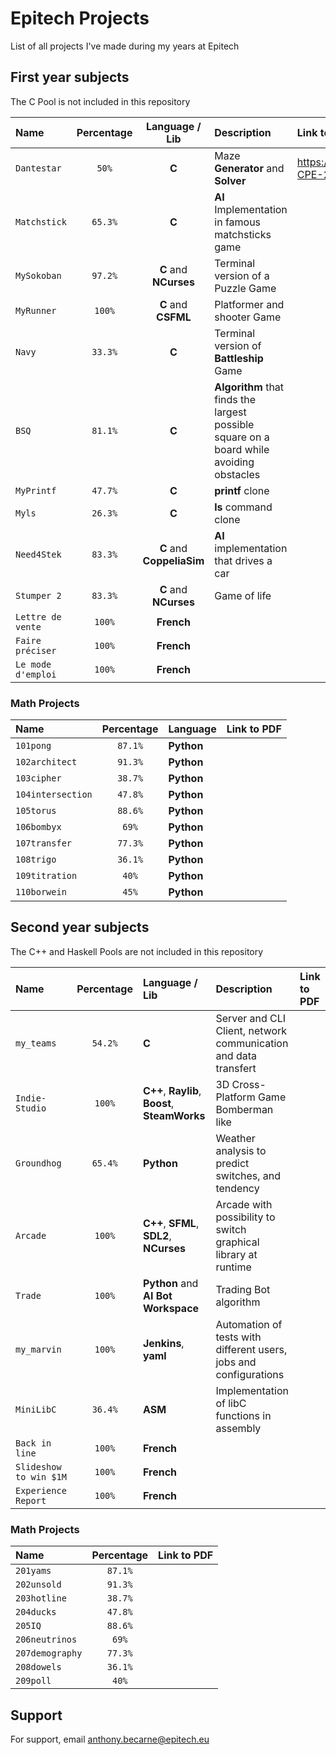 
# Epitech Projects

List of all projects I've made during my years at Epitech

## First year subjects

The C Pool is not included in this repository

| Name              | Percentage    | Language / Lib            |  Description                                                                              |Link to PDF
| :---------------  | :-----------: | :----------------------:  | :----------                                                                               | :---------
| `Dantestar`       | `50%`         | **C**                     | Maze **Generator** and **Solver**                                                         | https://github.com/Abecarne/Epitech/blob/main/Year_1/B-CPE-200-LIL-2-1-dante/B-CPE-200_dante.pdf
| `Matchstick`      | `65.3%`       | **C**                     | **AI** Implementation in famous matchsticks game                                          |
| `MySokoban`       | `97.2%`       | **C** and **NCurses**     | Terminal version of a Puzzle Game                                                         |
| `MyRunner`        | `100%`        | **C** and **CSFML**       | Platformer and shooter Game                                                               |
| `Navy`            | `33.3%`       | **C**                     | Terminal version of **Battleship** Game                                                   |
| `BSQ`             | `81.1%`       | **C**                     | **Algorithm** that finds the largest possible square on a board while avoiding obstacles  |
| `MyPrintf`        | `47.7%`       | **C**                     | **printf** clone                                                                          |
| `Myls`            | `26.3%`       | **C**                     | **ls** command clone                                                                      |
| `Need4Stek`       | `83.3%`       | **C** and **CoppeliaSim** | **AI** implementation that drives a car                                                   |       
| `Stumper 2`       | `83.3%`       | **C** and **NCurses**     | Game of life                                                                              |
| `Lettre de vente` | `100%`        | **French**                | 
| `Faire préciser`  | `100%`        | **French**                |
| `Le mode d'emploi`| `100%`        | **French**                |


### Math Projects
| Name              | Percentage    | Language       |Link to PDF      
| :--------         | :-------:     | :--------     | :-------------
| `101pong`         | `87.1%`       | **Python**    | 
| `102architect`    | `91.3%`       | **Python**    |
| `103cipher`       | `38.7%`       | **Python**    |
| `104intersection` | `47.8%`       | **Python**    |
| `105torus`        | `88.6%`       | **Python**    |
| `106bombyx`       | `69%`         | **Python**    |
| `107transfer`     | `77.3%`       | **Python**    |
| `108trigo`        | `36.1%`       | **Python**    |
| `109titration`    | `40%`         | **Python**    |
| `110borwein`      | `45%`         | **Python**    |

## Second year subjects

The C++ and Haskell Pools are not included in this repository

| Name                      | Percentage    | Language / Lib                                    |  Description   | Link to PDF          
| :--------                 | :-------:     | :-------------------------                        | :------------     | :-----------------------
| `my_teams`                | `54.2%`       | **C**                                             | Server and CLI Client, network communication and data transfert
| `Indie-Studio`            | `100%`        | **C++**, **Raylib**, **Boost**, **SteamWorks**    | 3D Cross-Platform Game Bomberman like
| `Groundhog`               | `65.4%`       | **Python**                                        | Weather analysis to predict switches, and tendency
| `Arcade`                  | `100%`        | **C++**, **SFML**, **SDL2**, **NCurses**          | Arcade with possibility to switch graphical library at runtime
| `Trade`                   | `100%`        | **Python** and **AI Bot Workspace**               | Trading Bot algorithm
| `my_marvin`               | `100%`        | **Jenkins**, **yaml**                             | Automation of tests with different users, jobs and configurations
| `MiniLibC`                | `36.4%`       | **ASM**                                           | Implementation of libC functions in assembly
| `Back in line`            | `100%`        | **French**                                        | 
| `Slideshow to win $1M`    | `100%`        | **French**                                        |
| `Experience Report`       | `100%`        | **French**                                        |

### Math Projects
| Name              | Percentage    | Link to PDF      
| :--------         | :-------:     | :------------------------- |
| `201yams`         | `87.1%`       | |
| `202unsold`       | `91.3%`       | |
| `203hotline`      | `38.7%`       | |
| `204ducks`        | `47.8%`       | |
| `205IQ`           | `88.6%`       | |
| `206neutrinos`    | `69%`         | |
| `207demography`   | `77.3%`       | |
| `208dowels`       | `36.1%`       | |
| `209poll`         | `40%`         | |
## Support

For support, email anthony.becarne@epitech.eu

